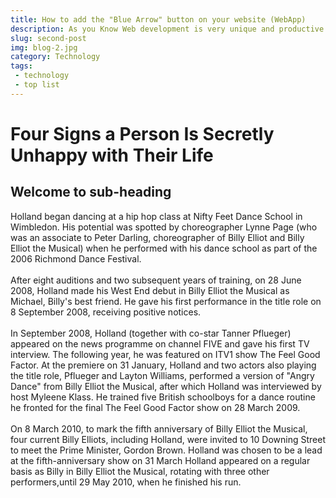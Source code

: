 ```yaml
---
title: How to add the "Blue Arrow" button on your website (WebApp)
description: As you Know Web development is very unique and productive and profitable profession for u 
slug: second-post
img: blog-2.jpg
category: Technology
tags: 
 - technology
 - top list
---
```

# Four Signs a Person Is Secretly Unhappy with Their Life

 ## Welcome to sub-heading

 Holland began dancing at a hip hop class at Nifty Feet Dance School in Wimbledon. His potential was spotted by choreographer Lynne Page (who was an associate to Peter Darling, choreographer of Billy Elliot and Billy Elliot the Musical) when he performed with his dance school as part of the 2006 Richmond Dance Festival.<br><br>
After eight auditions and two subsequent years of training, on 28 June 2008, Holland made his West End debut in Billy Elliot the Musical as Michael, Billy's best friend. He gave his first performance in the title role on 8 September 2008, receiving positive notices.<br><br>
In September 2008, Holland (together with co-star Tanner Pflueger) appeared on the news programme on channel FIVE and gave his first TV interview. The following year, he was featured on ITV1 show The Feel Good Factor. At the premiere on 31 January, Holland and two actors also playing the title role, Pflueger and Layton Williams, performed a version of "Angry Dance" from Billy Elliot the Musical, after which Holland was interviewed by host Myleene Klass. He trained five British schoolboys for a dance routine he fronted for the final The Feel Good Factor show on 28 March 2009.<br><br>
On 8 March 2010, to mark the fifth anniversary of Billy Elliot the Musical, four current Billy Elliots, including Holland, were invited to 10 Downing Street to meet the Prime Minister, Gordon Brown. Holland was chosen to be a lead at the fifth-anniversary show on 31 March Holland appeared on a regular basis as Billy in Billy Elliot the Musical, rotating with three other performers,until 29 May 2010, when he finished his run.